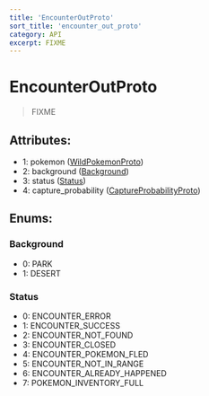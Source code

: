 ```yaml
---
title: 'EncounterOutProto'
sort_title: 'encounter_out_proto'
category: API
excerpt: FIXME
---
```


# EncounterOutProto

> FIXME

## Attributes:

- 1: pokemon ([WildPokemonProto](../WildPokemonProto/))
- 2: background ([Background](#background))
- 3: status ([Status](#status))
- 4: capture_probability ([CaptureProbabilityProto](../CaptureProbabilityProto/))

## Enums:

### Background
- 0: PARK
- 1: DESERT
### Status
- 0: ENCOUNTER_ERROR
- 1: ENCOUNTER_SUCCESS
- 2: ENCOUNTER_NOT_FOUND
- 3: ENCOUNTER_CLOSED
- 4: ENCOUNTER_POKEMON_FLED
- 5: ENCOUNTER_NOT_IN_RANGE
- 6: ENCOUNTER_ALREADY_HAPPENED
- 7: POKEMON_INVENTORY_FULL
